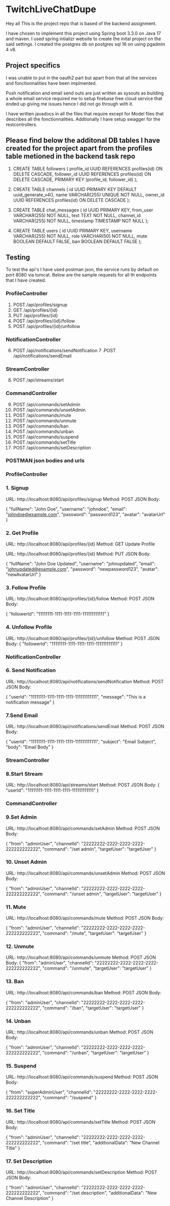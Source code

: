 # TwitchLiveChatDupe
 
Hey all
This is the project repo that is based of the backend assignment. 

I have chosen to implement this project using Spring boot 3.3.0 on Java 17 and maven. I used spring intializr website to create the inital project on the said settings.
I created the postgres db on postgres sql 16 on using pgadmin 4 v8.

## Project specifics

I was unable to put in the oauth2 part but apart from that all the services and fonctionnalities have been implmented.

Push notification and email send outs are just written as sysouts as building a whole email service required me to setup firebase free cloud service that ended up giving me issues hence I did not go through with it.

I have written javadocs in all the files that require except for Model files that describes all the fonctionnalities. Addtionally I have setup swagger for the restcontrollers.

## Please find below the additonal DB tables I have created for the project apart from the profiles table metioned in the backend task repo

1. CREATE TABLE followers (
    profile_id UUID REFERENCES profiles(id) ON DELETE CASCADE,
    follower_id UUID REFERENCES profiles(id) ON DELETE CASCADE,
    PRIMARY KEY (profile_id, follower_id)
);

2. CREATE TABLE channels (
    id UUID PRIMARY KEY DEFAULT uuid_generate_v4(),
    name VARCHAR(255) UNIQUE NOT NULL,
    owner_id UUID REFERENCES profiles(id) ON DELETE CASCADE
);

3. CREATE TABLE chat_messages (
    id UUID PRIMARY KEY,
    from_user VARCHAR(255) NOT NULL,
    text TEXT NOT NULL,
    channel_id VARCHAR(255) NOT NULL,
    timestamp TIMESTAMP NOT NULL
);

4. CREATE TABLE users (
    id UUID PRIMARY KEY,
    username VARCHAR(255) NOT NULL,
    role VARCHAR(50) NOT NULL,
    mute BOOLEAN DEFAULT FALSE,
    ban BOOLEAN DEFAULT FALSE
);

## Testing
To test the api's I have used postman json, the service runs by default on port 8080 via tomcat.
Below are the sample requests for all th endpoints that I have created.

### ProfileController

1. POST /api/profiles/signup
2. GET /api/profiles/{id}
3. PUT /api/profiles/{id}
4. POST /api/profiles/{id}/follow
5. POST /api/profiles/{id}/unfollow

### NotificationController

6. POST /api/notifications/sendNotification
7 .POST /api/notifications/sendEmail

### StreamController

8. POST /api/streams/start

### CommandController

9. POST /api/commands/setAdmin
10. POST /api/commands/unsetAdmin
11. POST /api/commands/mute
12. POST /api/commands/unmute
13. POST /api/commands/ban
14. POST /api/commands/unban
15. POST /api/commands/suspend
16. POST /api/commands/setTitle
17. POST /api/commands/setDescription

### POSTMAN json bodies and urls


### ProfileController

### 1. Signup

URL: http://localhost:8080/api/profiles/signup
Method: POST
JSON Body:

{
  "fullName": "John Doe",
  "username": "johndoe",
  "email": "johndoe@example.com",
  "password": "password123",
  "avatar": "avatarUrl"
}

### 2. Get Profile

URL: http://localhost:8080/api/profiles/{id}
Method: GET
Update Profile

URL: http://localhost:8080/api/profiles/{id}
Method: PUT
JSON Body:

{
  "fullName": "John Doe Updated",
  "username": "johnupdated",
  "email": "johnupdated@example.com",
  "password": "newpassword123",
  "avatar": "newAvatarUrl"
}

### 3. Follow Profile

URL: http://localhost:8080/api/profiles/{id}/follow
Method: POST
JSON Body:

{
  "followerId": "11111111-1111-1111-1111-111111111111"
}

### 4. Unfollow Profile

URL: http://localhost:8080/api/profiles/{id}/unfollow
Method: POST
JSON Body:
{
  "followerId": "11111111-1111-1111-1111-111111111111"
}

### NotificationController
### 6. Send Notification

URL: http://localhost:8080/api/notifications/sendNotification
Method: POST
JSON Body:

{
  "userId": "11111111-1111-1111-1111-111111111111",
  "message": "This is a notification message"
}

### 7.Send Email

URL: http://localhost:8080/api/notifications/sendEmail
Method: POST
JSON Body:

{
  "userId": "11111111-1111-1111-1111-111111111111",
  "subject": "Email Subject",
  "body": "Email Body"
}

### StreamController
### 8.Start Stream

URL: http://localhost:8080/api/streams/start
Method: POST
JSON Body:
{
  "userId": "11111111-1111-1111-1111-111111111111"
}

### CommandController
### 9.Set Admin

URL: http://localhost:8080/api/commands/setAdmin
Method: POST
JSON Body:

{
  "from": "adminUser",
  "channelId": "22222222-2222-2222-2222-222222222222",
  "command": "/set admin",
  "targetUser": "targetUser"
}

### 10. Unset Admin

URL: http://localhost:8080/api/commands/unsetAdmin
Method: POST
JSON Body:

{
  "from": "adminUser",
  "channelId": "22222222-2222-2222-2222-222222222222",
  "command": "/unset admin",
  "targetUser": "targetUser"
}

### 11. Mute

URL: http://localhost:8080/api/commands/mute
Method: POST
JSON Body:

{
  "from": "adminUser",
  "channelId": "22222222-2222-2222-2222-222222222222",
  "command": "/mute",
  "targetUser": "targetUser"
}

### 12. Unmute

URL: http://localhost:8080/api/commands/unmute
Method: POST
JSON Body:
{
  "from": "adminUser",
  "channelId": "22222222-2222-2222-2222-222222222222",
  "command": "/unmute",
  "targetUser": "targetUser"
}

### 13. Ban

URL: http://localhost:8080/api/commands/ban
Method: POST
JSON Body:

{
  "from": "adminUser",
  "channelId": "22222222-2222-2222-2222-222222222222",
  "command": "/ban",
  "targetUser": "targetUser"
}

### 14. Unban

URL: http://localhost:8080/api/commands/unban
Method: POST
JSON Body:

{
  "from": "adminUser",
  "channelId": "22222222-2222-2222-2222-222222222222",
  "command": "/unban",
  "targetUser": "targetUser"
}

### 15. Suspend

URL: http://localhost:8080/api/commands/suspend
Method: POST
JSON Body:

{
  "from": "superAdminUser",
  "channelId": "22222222-2222-2222-2222-222222222222",
  "command": "/suspend"
}

### 16. Set Title

URL: http://localhost:8080/api/commands/setTitle
Method: POST
JSON Body:

{
  "from": "adminUser",
  "channelId": "22222222-2222-2222-2222-222222222222",
  "command": "/set title",
  "additionalData": "New Channel Title"
}

### 17. Set Description

URL: http://localhost:8080/api/commands/setDescription
Method: POST
JSON Body:

{
  "from": "adminUser",
  "channelId": "22222222-2222-2222-2222-222222222222",
  "command": "/set description",
  "additionalData": "New Channel Description"
}


